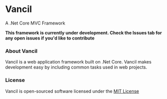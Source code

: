 # Vancil
A .Net Core MVC Framework

**This framework is currently under development. Check the Issues tab for any open issues if you'd like to contribute**

### About Vancil
Vancil is a web application framework built on .Net Core.  Vancil makes development easy by including common tasks used in web projects.

### License
Vancil is open-sourced software licensed under the [MIT License](https://opensource.org/licenses/MIT)
